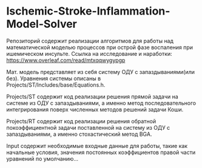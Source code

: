 # Ischemic-Stroke-Inflammation-Model-Solver
Репозиторий содержит реализации алгоритмов для работы над математической моделью процессов при острой фазе воспаления при ишемическом инсульте.
Ссылка на исследование и наработки: https://www.overleaf.com/read/mtxqqwygypgp

Мат. модель представляет из себя систему ОДУ с запаздываниями(или без). Уравнения системы описаны в Projects/ST/Includes/base/Equations.h.

Projects/ST содержит код реализации решения прямой задачи на системе из ОДУ с запаздываниями, а именно метод последовательного интегрирования поверх численных методов решений задачи Коши.

Projects/RT содержит код реализации решения обратной покоэффициентной задачи поставленной на систему из ОДУ с запаздываниями, а именно стохастический метод BGA.

Input содержит необходимые входные данные для работы, такие как начальные условия, значения постоянных коэффициентов правой части уравнений по умолчанию...
